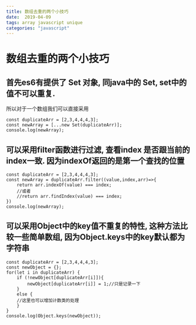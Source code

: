 ```yaml
---
title: 数组去重的两个小技巧
date:  2019-04-09
tags: array javascript unique
categories: "javascript"
---
```


# 数组去重的两个小技巧

## 首先es6有提供了 Set 对象, 同java中的 Set, set中的值不可以重复.

所以对于一个数组我们可以直接采用

```
const duplicateArr = [2,3,4,4,4,3];
const newArray = [...new Set(duplicateArr)];
console.log(newArray);
```

## 可以采用filter函数进行过滤, 查看index 是否跟当前的index一致. 因为indexOf返回的是第一个查找的位置

```
const duplicateArr = [2,3,4,4,4,3];
const newArray = duplicateArr.filter((value,index,arr)=>{
    return arr.indexOf(value) === index;
    //或者
    //return arr.findIndex(value) === index;
})
console.log(newArray);
```

## 可以采用Object中的key值不重复的特性, 这种方法比较一些简单数组, 因为Object.keys中的key默认都为字符串

```
const duplicateArr = [2,3,4,4,4,3];
const newObject = {};
for(let i in duplicateArr) {
    if (!newObject[duplicateArr[i]]){
        newObject[duplicateArr[i]] = 1;//只是记录一下
    }
    else {
    //这里也可以增加计数类的处理
    }
}
console.log(Object.keys(newObject));

```


